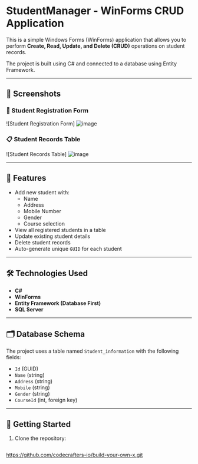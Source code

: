 # StudentManager - WinForms CRUD Application

This is a simple Windows Forms (WinForms) application that allows you to perform **Create, Read, Update, and Delete (CRUD)** operations on student records.

The project is built using C# and connected to a database using Entity Framework.

---

## 📸 Screenshots

### 📝 Student Registration Form
![Student Registration Form]
![image](https://github.com/user-attachments/assets/6f4c8ada-5b46-459b-ac8b-0c7897720956)



### 📋 Student Records Table
![Student Records Table]
![image](https://github.com/user-attachments/assets/053fb383-fdc4-4175-8991-bac0ab159627)

---

## 🎯 Features

- Add new student with:
  - Name
  - Address
  - Mobile Number
  - Gender
  - Course selection
- View all registered students in a table
- Update existing student details
- Delete student records
- Auto-generate unique `GUID` for each student

---

## 🛠 Technologies Used

- **C#**
- **WinForms**
- **Entity Framework (Database First)**
- **SQL Server**

---

## 🗂 Database Schema

The project uses a table named `Student_information` with the following fields:

- `Id` (GUID)
- `Name` (string)
- `Address` (string)
- `Mobile` (string)
- `Gender` (string)
- `CourseId` (int, foreign key)

---

## 🚀 Getting Started

1. Clone the repository:
   ```bash
  https://github.com/codecrafters-io/build-your-own-x.git
